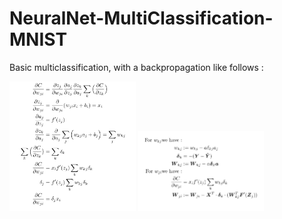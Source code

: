 # NeuralNet-MultiClassification-MNIST
Basic multiclassification, with a backpropagation like follows : 


<img src="plots/softmaxReadme.jpg" width="40%">
<img src="plots/vectorizedReadme.jpg" width="40%">

